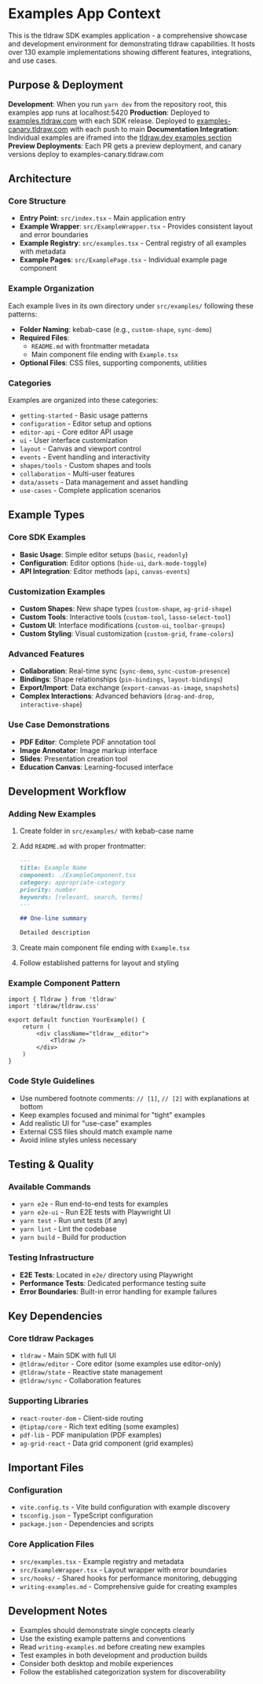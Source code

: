 # Examples App Context

This is the tldraw SDK examples application - a comprehensive showcase and development environment for demonstrating tldraw capabilities. It hosts over 130 example implementations showing different features, integrations, and use cases.

## Purpose & Deployment

**Development**: When you run `yarn dev` from the repository root, this examples app runs at localhost:5420
**Production**: Deployed to [examples.tldraw.com](https://examples.tldraw.com) with each SDK release. Deployed to [examples-canary.tldraw.com](https://examples-canary.tldraw.com) with each push to main
**Documentation Integration**: Individual examples are iframed into the [tldraw.dev examples section](https://tldraw.dev/examples)
**Preview Deployments**: Each PR gets a preview deployment, and canary versions deploy to examples-canary.tldraw.com

## Architecture

### Core Structure

- **Entry Point**: `src/index.tsx` - Main application entry
- **Example Wrapper**: `src/ExampleWrapper.tsx` - Provides consistent layout and error boundaries
- **Example Registry**: `src/examples.tsx` - Central registry of all examples with metadata
- **Example Pages**: `src/ExamplePage.tsx` - Individual example page component

### Example Organization

Each example lives in its own directory under `src/examples/` following these patterns:

- **Folder Naming**: kebab-case (e.g., `custom-shape`, `sync-demo`)
- **Required Files**:
  - `README.md` with frontmatter metadata
  - Main component file ending with `Example.tsx`
- **Optional Files**: CSS files, supporting components, utilities

### Categories

Examples are organized into these categories:

- `getting-started` - Basic usage patterns
- `configuration` - Editor setup and options
- `editor-api` - Core editor API usage
- `ui` - User interface customization
- `layout` - Canvas and viewport control
- `events` - Event handling and interactivity
- `shapes/tools` - Custom shapes and tools
- `collaboration` - Multi-user features
- `data/assets` - Data management and asset handling
- `use-cases` - Complete application scenarios

## Example Types

### Core SDK Examples

- **Basic Usage**: Simple editor setups (`basic`, `readonly`)
- **Configuration**: Editor options (`hide-ui`, `dark-mode-toggle`)
- **API Integration**: Editor methods (`api`, `canvas-events`)

### Customization Examples

- **Custom Shapes**: New shape types (`custom-shape`, `ag-grid-shape`)
- **Custom Tools**: Interactive tools (`custom-tool`, `lasso-select-tool`)
- **Custom UI**: Interface modifications (`custom-ui`, `toolbar-groups`)
- **Custom Styling**: Visual customization (`custom-grid`, `frame-colors`)

### Advanced Features

- **Collaboration**: Real-time sync (`sync-demo`, `sync-custom-presence`)
- **Bindings**: Shape relationships (`pin-bindings`, `layout-bindings`)
- **Export/Import**: Data exchange (`export-canvas-as-image`, `snapshots`)
- **Complex Interactions**: Advanced behaviors (`drag-and-drop`, `interactive-shape`)

### Use Case Demonstrations

- **PDF Editor**: Complete PDF annotation tool
- **Image Annotator**: Image markup interface
- **Slides**: Presentation creation tool
- **Education Canvas**: Learning-focused interface

## Development Workflow

### Adding New Examples

1. Create folder in `src/examples/` with kebab-case name
2. Add `README.md` with proper frontmatter:

   ```md
   ---
   title: Example Name
   component: ./ExampleComponent.tsx
   category: appropriate-category
   priority: number
   keywords: [relevant, search, terms]
   ---

   ## One-line summary

   Detailed description
   ```

3. Create main component file ending with `Example.tsx`
4. Follow established patterns for layout and styling

### Example Component Pattern

```tsx
import { Tldraw } from 'tldraw'
import 'tldraw/tldraw.css'

export default function YourExample() {
	return (
		<div className="tldraw__editor">
			<Tldraw />
		</div>
	)
}
```

### Code Style Guidelines

- Use numbered footnote comments: `// [1]`, `// [2]` with explanations at bottom
- Keep examples focused and minimal for "tight" examples
- Add realistic UI for "use-case" examples
- External CSS files should match example name
- Avoid inline styles unless necessary

## Testing & Quality

### Available Commands

- `yarn e2e` - Run end-to-end tests for examples
- `yarn e2e-ui` - Run E2E tests with Playwright UI
- `yarn test` - Run unit tests (if any)
- `yarn lint` - Lint the codebase
- `yarn build` - Build for production

### Testing Infrastructure

- **E2E Tests**: Located in `e2e/` directory using Playwright
- **Performance Tests**: Dedicated performance testing suite
- **Error Boundaries**: Built-in error handling for example failures

## Key Dependencies

### Core tldraw Packages

- `tldraw` - Main SDK with full UI
- `@tldraw/editor` - Core editor (some examples use editor-only)
- `@tldraw/state` - Reactive state management
- `@tldraw/sync` - Collaboration features

### Supporting Libraries

- `react-router-dom` - Client-side routing
- `@tiptap/core` - Rich text editing (some examples)
- `pdf-lib` - PDF manipulation (PDF examples)
- `ag-grid-react` - Data grid component (grid examples)

## Important Files

### Configuration

- `vite.config.ts` - Vite build configuration with example discovery
- `tsconfig.json` - TypeScript configuration
- `package.json` - Dependencies and scripts

### Core Application Files

- `src/examples.tsx` - Example registry and metadata
- `src/ExampleWrapper.tsx` - Layout wrapper with error boundaries
- `src/hooks/` - Shared hooks for performance monitoring, debugging
- `writing-examples.md` - Comprehensive guide for creating examples

## Development Notes

- Examples should demonstrate single concepts clearly
- Use the existing example patterns and conventions
- Read `writing-examples.md` before creating new examples
- Test examples in both development and production builds
- Consider both desktop and mobile experiences
- Follow the established categorization system for discoverability
